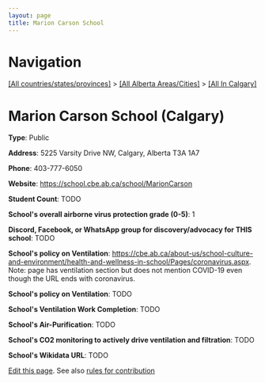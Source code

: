 ```yaml
---
layout: page
title: Marion Carson School
---
```

# Navigation

[[All countries/states/provinces]](../../..) > [[All Alberta Areas/Cities]](../..) > [[All In Calgary]](..)

# Marion Carson School (Calgary)

**Type**: Public

**Address**: 5225 Varsity Drive NW, Calgary, Alberta T3A 1A7

**Phone**: 403-777-6050

**Website**: <https://school.cbe.ab.ca/school/MarionCarson>

**Student Count**: TODO

**School's overall airborne virus protection grade (0-5)**: 1

**Discord, Facebook, or WhatsApp group for discovery/advocacy for THIS school**: TODO

**School's policy on Ventilation**: <https://cbe.ab.ca/about-us/school-culture-and-environment/health-and-wellness-in-school/Pages/coronavirus.aspx>. Note: page has ventilation section but does not mention COVID-19 even though the URL ends with coronavirus.

**School's policy on Ventilation**: TODO

**School's Ventilation Work Completion**: TODO

**School's Air-Purification**: TODO

**School's CO2 monitoring to actively drive ventilation and filtration**: TODO

**School's Wikidata URL**: TODO


[Edit this page](https://github.com/ventilate-schools/AB/edit/main/./Calgary/Marion_Carson_School.md). See also [rules for contribution](../../../contribution-rules/)